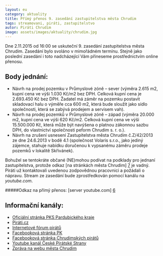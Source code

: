 ```yaml
---
layout: eu
category: aktuality
title: Přímý přenos 9. zasedání zastupitelstva města Chrudim
tags: streamovani, piráti, zastupitelstvo
autor: Piráti Chrudim
image: assets/images/aktuality/chrudim.jpg
---
```


Dne 2.11.2015 od 16:00 se uskuteční 9. zasedání zastupitelstva města Chrudim.
Zasedání bylo svoláno v mimořádném termínu.
Stejně jako poslední zasedání i toto nadcházející Vám přineseme prostřednictvím
online přenosu.

Body jednání:
-------------
* Návrh na prodej pozemku v Průmyslové zóně – sever (výměra 2.615 m2, kupní cena ve výši 1.030 Kč/m2 bez DPH. Celková kupní cena je 2.693.450 Kč bez DPH. Žadatel má záměr na pozemku postavit skladovací halu o výměře cca 600 m2, která bude sloužit jako sídlo společnosti, která se zabývá prodejem a servisem vah).
* Návrh na prodej pozemků v Průmyslové zóně – západ (výměra 20.000 m2, kupní cena ve výši 620 Kč/m2. Celková kupní cena ve výši 15.500.000 Kč, která může být navýšena o platnou zákonnou sazbu DPH, do vlastnictví společnosti peform Chrudim s. r. o.).
* Návrh na zrušení usnesení Zastupitelstva města Chrudim č.Z/42/2013 ze dne 24.6.2013 v bodě 4.1 (společnost Volaris s.r.o., jako jediný zájemce, stahuje nabídku doručenou k vypsanému záměru prodeje pozemků v lokalitě Skřivánek). 


Bohužel se tentokráte občané (NE)mohou podívat na podklady pro jednaní zastupitelstva, protože odkaz [na stránkách města Chrudim] [7] je vadný.
Piráti už kontaktovali uvedenou zodpovědnou pracovnici a požádali o nápravu.
Stream ze zasedání bude zprostředkován pomocí kanálu na *youtube.com*. 

#####Odkaz na přímý přenos:
[server youtube.com] [6]


Informační kanály:
------------------
* [Oficiální stránka PKS Pardubického kraje][1]
* [Piráti.cz][2]
* [Internetové fórum pirátů][3]
* [Facebooková stránka PK][4]
* [Facebooková stránka Chrudimských pirátů][5]
* [Youtube kanál České Pirátské Strany][8]
* [Zpráva na webu města Chrudim][9]

[1]: https://www.pirati.cz/regiony/pardubicko/start
[2]: https://www.pirati.cz
[3]: https://forum.pirati.cz
[4]: https://www.facebook.com/pages/Pir%C3%A1ti-Pardubick%C3%BD-kraj/161396423900274?ref=ts&fref=ts
[5]: https://www.facebook.com/CeskaPiratskaStranaChrudim?fref=ts
[6]: https://www.youtube.com/watch?v=Kff4HwaQHAw
[7]: http://www.chrudim.eu/mesto/zastupitelstvo-mesta/podklady.html
[8]: https://www.youtube.com/channel/UC_zxYLGrkmrYazYt0MzyVlA
[9]: http://www.chrudim.eu/mesto/aktualne.html/14_3044-2.-listopadu-zaseda-zastupitelstvo-mesta- 
